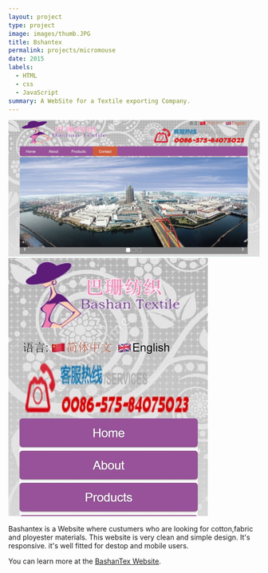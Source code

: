 ```yaml
---
layout: project
type: project
image: images/thumb.JPG
title: Bshantex
permalink: projects/micromouse
date: 2015
labels:
  - HTML
  - css
  - JavaScript
summary: A WebSite for a Textile exporting Company.
---
```


<div>
  <img class ="ui medium right floated rounded image" src="../images/cover.JPG">
  <img class ="ui medium right floated rounded image"src="../images/mobile.JPG">
</div>

Bashantex is a Website where custumers who are looking for cotton,fabric and ployester materials. This website is very clean and simple design. It's responsive. it's well fitted for destop and mobile users.

You can learn more at the [BashanTex Website](http://www.bashantex.com/Index.html).



